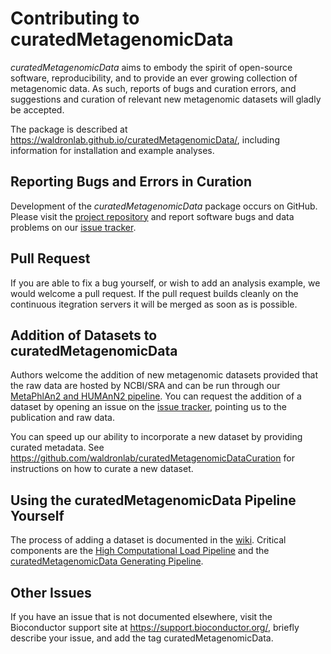 # Contributing to curatedMetagenomicData

*curatedMetagenomicData* aims to embody the spirit of open-source software,
reproducibility, and to provide an ever growing collection of metagenomic data.
As such, reports of bugs and curation errors, and suggestions and curation of
relevant new metagenomic datasets will gladly be accepted.

The package is described at
https://waldronlab.github.io/curatedMetagenomicData/, including information for
installation and example analyses. 

## Reporting Bugs and Errors in Curation

Development of the *curatedMetagenomicData* package occurs on GitHub. Please
visit the
[project repository](https://github.com/waldronlab/curatedMetagenomicData) and
report software bugs and data problems on our
[issue tracker](https://github.com/waldronlab/curatedMetagenomicData/issues).

## Pull Request

If you are able to fix a bug yourself, or wish to add an analysis example, we
would welcome a pull request. If the pull request builds cleanly on the
continuous itegration servers it will be merged as soon as is possible.

## Addition of Datasets to curatedMetagenomicData

Authors welcome the addition of new metagenomic datasets provided that the raw
data are hosted by NCBI/SRA and can be run through our
[MetaPhlAn2 and HUMAnN2 pipeline](https://github.com/waldronlab/curatedMetagenomicData/tree/master/inst/pipeline).
You can request the addition of a dataset by opening an issue on the
[issue tracker](https://github.com/waldronlab/curatedMetagenomicData/issues),
pointing us to the publication and raw data. 

You can speed up our ability to incorporate a new dataset by providing curated
metadata. See https://github.com/waldronlab/curatedMetagenomicDataCuration for
instructions on how to curate a new dataset.

## Using the curatedMetagenomicData Pipeline Yourself

The process of adding a dataset is documented in the
[wiki](https://github.com/waldronlab/curatedMetagenomicData/wiki/The-curatedMetagenomicData-pipelines). Critical components are the
[High Computational Load Pipeline](https://github.com/waldronlab/curatedMetagenomicData/tree/master/inst/pipeline)
and the
[curatedMetagenomicData Generating Pipeline](https://github.com/waldronlab/curatedMetagenomicData/tree/master/data-raw).

## Other Issues

If you have an issue that is not documented elsewhere, visit the Bioconductor
support site at https://support.bioconductor.org/, briefly describe your issue,
and add the tag curatedMetagenomicData.
